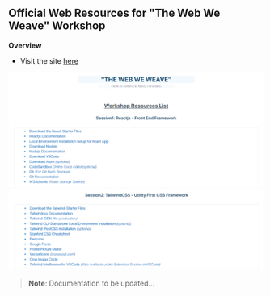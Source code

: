 ## Official Web Resources for "The Web We Weave" Workshop


**Overview**
- Visit the site [here](https://webweweave.onrender.com")
<kbd>
<img src="https://github.com/amppmann/WebWeWeave-Workshop-Resources/blob/main/Site-Images/image-1.png">
</kbd>

<kbd>
<img src="https://github.com/amppmann/WebWeWeave-Workshop-Resources/blob/main/Site-Images/image-2.png">
</kbd>

> **Note**: Documentation to be updated...

